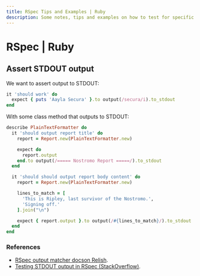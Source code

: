 ```yaml
---
title: RSpec Tips and Examples | Ruby
description: Some notes, tips and examples on how to test for specific stuff with RSpec.
---
```


# RSpec | Ruby

## Assert STDOUT output

We want to assert output to STDOUT:

```rb
it 'should work' do
  expect { puts 'Aayla Secura' }.to output(/secura/i).to_stdout
end
```

With some class method that outputs to STDOUT:

```rb
describe PlainTextFormatter do
  it 'should output report title' do
    report = Report.new(PlainTextFormatter.new)

    expect do
      report.output
    end.to output(/===== Nostromo Report =====/).to_stdout
  end

  it 'should should output report body content' do
    report = Report.new(PlainTextFormatter.new)

    lines_to_match = [
      'This is Ripley, last survivor of the Nostromo.',
      'Signing off.'
    ].join("\n")

    expect { report.output }.to output(/#{lines_to_match}/).to_stdout
  end
end
```

### References

- [RSpec output matcher docson Relish](https://relishapp.com/rspec/rspec-expectations/v/3-11/docs/built-in-matchers/output-matcher).
- [Testing STDOUT output in RSpec (StackOverflow)](https://stackoverflow.com/questions/16507067/testing-stdout-output-in-rspec).
